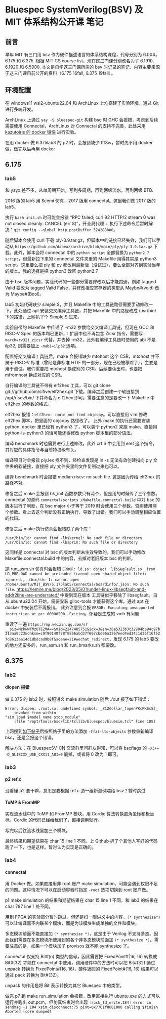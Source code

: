 # Bluespec SystemVerilog(BSV) 及 MIT 体系结构公开课 笔记

## 前言

早年 MIT 有三门用 bsv 作为硬件描述语言的体系结构课程，代号分别为 6.004，6.175 和 6.375. 根据 MIT CS course list，现在这三门课分别改名为了 6.1910、6.1920 和 6.5900. 本文是自学这三门课所需的 bsv 时记录的笔记，内容主要来源于这三门课目前公开的资料（6.175 16fall, 6.375 19fall）。

## 环境配置

在 windows11 wsl2-ubuntu22.04 和 ArchLinux 上均搭建了实验环境，通过 Git 进行多端开发。

ArchLinux 上通过 `yay -S bluespec-git` 构建 bsc 时 GHC 会报错，考虑到后续需要使用 Connectal，ArchLinux 对 Connectal 的支持不完善，此处采用 [kazutoiris 的 docker 镜像](https://github.com/kazutoiris/MIT6.175) 进行实验。

在用 docker 做 6.375lab3 的 p2 时，会报错缺少 fft3w，暂时先不用 docker 做，做完以后再用 docker

## 6.175

### lab5

和 ysyx 差不多，从单周期开始，写到多周期，再到两级流水，再到两级 BTB. 

2016 版的 lab5 用 Scemi 仿真，2017 版用 connectal。这里我们做 2017 版的 lab5。

执行 `bash init.sh` 时可能会报错 “RPC failed; curl 92 HTTP/2 stream 0 was not closed cleanly: CANCEL (err 8)”，开全局代理 + 执行下述命令后暂时解决：`git config --global http.postBuffer 524288000`。

随后脚本会使用 curl 下载 ply-3.9.tar.gz，但脚本中的链接已经失效，我们可以手动从 `https://github.com/dabeaz/archive/blob/main/ply/ply-3.9.tar.gz` 下载。此外，脚本会将 connectal 中的 `python script` 全部替换为 `python2.7 script`，但最新拉下来的 connectal 文件夹里的 Makefile 用得其实是 python3 script。这里要么把 ply 和 py 都改用最新版（没试过），要么全部对齐到实验当年的版本。我的选择是把 python3 改回 python2.7

由于 bsc 版本问题，实验代码的一些部分需要修改以后才能跑通，例如 tagged Valid 要改为 tagged Valid False，并修改相应寄存器的类型从 Maybe#(void) 改为 Maybe#(Bool)。

lab5 初始代码缺少 simple.S，并且 Makefile 中的工具链路径需要手动修改一下。此处通过 apt 安装交叉编译工具链，并把 Makefile 中的路径改成 /usr/bin/ 下的路径，上网扒了个 Simple.S 过来。

实验自带的 Makefile 中传递了 -m32 参数给交叉编译工具链，但现在 GCC 和 RISC-V Spec 的版本均已更新，I 扩展中也不再包含 Zicsr 指令，需要写 `-march=rv32i_zicsr` 代替，并去掉 -m32，此外若编译工具链时使用的 abi 不是 ilp32, 则需要加上 `-mabi=ilp32` 选项。

配置好交叉编译工具链后，make 会报错缺少 mtohost 这个 CSR，mtohost 并不属于 RISC-V 标准（曾经是非标准 HTIF 的一部分，现在已经被移除了），主要是用于测试。我们需要把 mtohost 换成别的 CSR。后续要读出时，也要把 mfromhost 换成对应的 CSR。

自行编译的工具链不带有 elf2hex 工具，可以 git clone git://github.com/sifive/elf2hex.git 下载。编译之后创建一个软链接到 /opt/riscv/bin/ 下并命名为 elf2hex 即可。需要注意的是要改一下 Makefile 中 elf2hex 的参数的格式。

elf2hex 报错：`elf2hex: could not find objcopy`。可以直接用 vim 修改 elf2hex 脚本，把里面的 objcopy 路径改了。
此外 make 的执行还需要安装 python. docker 里已经有 python3 了，可以装个 python2 来跑 make。直接用 python-is-python3 的话可能还得修改 python 脚本里的部分语法。

编译 benchmark 时也需要进行上述修改，此外 crt.S 中会用到 eret 这个指令，其对应的具体指令与当前特权级有关。

编译项目时会报错 ply.lex 找不到，经检查发现是 ln -s 无法有效创建指向 ply 文件夹的软链接，直接把 ply 文件夹里的文件复制过来也可以。

编译 benchmark 时会报错 median.riscv: no such file. 这是因为传给 elf2hex 的路径不对。

修复之后 make 会报错 bk_init 函数参数只有两个，但是用的时候传了三个参数。connectal 的源码 `connectal/scripts
/Makefile.connectal.build` 中对 bsc 的版本进行了判断，在 bsc major 小于等于 2019 时会使用三个参数，否则使用两个参数。看上去这个判断没有正确执行，导致了出错。我们可以手动调整相应位置的代码。

修复之后 make 执行仿真会报错缺了两个库：

```
/usr/bin/ld: cannot find -lbskernel: No such file or directory
/usr/bin/ld: cannot find -lbsprim: No such file or directory
```

这同样是 connectal 对 bsc 的版本判断未生效导致的。我们可以手动修改 Makefile.connectal.build 中的内容，去掉对老旧版本 bsc 的判断。

跑 run_asm.sh 仿真时会报错 `ERROR: ld.so: object 'libSegFault.so' from LD_PRELOAD cannot be preloaded (cannot open shared object file): ignored.`， `/bin/sh: 1: cannot open /home/ubuntu/MIT_BSV/6.175lab5/connectal/boardinfo/.json: No such file`. https://lemire.me/blog/2023/05/01/under-linux-libsegfault-and-addr2line-are-underrated/ 中提到现在版本 工具链似乎移除了 libsegfault，自从 ubuntu22.04 开始，需要安装 glibc-tools 才能获得这个库。通过 apt 在 docker 中安装后不再报错。
此外注意到会报 `ERROR: Executing unsupported instruction at pc: 00000200. Exiting`，怀疑是生成的 vmh 有问题

重读了一遍 `https://mp.weixin.qq.com/s?__biz=MzkwNTMzOTE2MA==&mid=2247485751&idx=3&sn=36a5323b3c32984bb94c97b313aa0c23&chksm=c0f80140f78f8856abd37f667cbd06a3267eed4ed34c1d36f16f527d8613ea14d1dbdcad0b8f&scene=21#wechat_redirect`，发现 6.175 的 lab5 要改的地方还蛮多的，run_asm.sh 和 run_bmarks.sh 都要改。

## 6.375

### lab2

#### dlopen 报错

做 6.375 的 lab2 时，按照讲义 make simulation 随后 ./out 报了如下错误：

```
Error: dlopen: ./out.so: undefined symbol: _Z12dollar_fopenPKcPKSsS2_
    invoked from within
"sim load $model_name $top_module"
    (file "/opt/tools/bsc/lib/tcllib/bluespec/bluesim.tcl" line 188)
```

上网搜到[如下帖子](https://github.com/B-Lang-org/bsc/issues/704)后按照帖子里的方法添加 `-ffat-lto-objects` 参数重新编译 bsc，还是会报这个错误。

解决方法：在 BluespecSV-CN 交流群里问群友得知，可以将 bscflags 的 `-Xc++ -D_GLIBCXX_USE_CXX11_ABI=0` 删掉，或者将 0 改为 1 即可。

### lab3

#### p2 ref.c

没看懂 p2 要干嘛，意思是要根据 ref.c 造一组新测例喂给 bsv？暂时跳过

#### ToMP & FromMP

实现流水线中的 ToMP 和 FromMP 模块，用 Cordic 算法转换直角坐标和极坐标。Cordic 的代码已经给我们了，直接调用就行。

写完以后往流水线里加三个模块。

最终结果和期望结果在 char 15 line 1 不同。上 Github 扒了个其他人写好的代码跑了一下，也是这样。暂时认为实现是正确的。

### lab4

#### connectal

用 Docker 做。如果直接用非 root 账户 make simulation，可能会遇到权限不足的问题。这种情况下可以在启动容器时指定 `-root` 选项切换到 root 账户做。

p1 make simulation 的结果和期望结果在 char 15 line 1 不同，和 lab3 的结果在 char 787 line 1 处不同。

用到 FPGA 的实验部分暂时跳过，但还是扫一眼讲义中的内容。`(* synthesize*)` 可以让编译器不内联某个模块，而是为该模块生成单独的文件和模块。

多态模块前面不能直接加 `(* synthesize *)`，这是由于 Verilog 不支持多态。因此我们需要在多态模块所使用到的各个非多态模块前面加 `(* synthesize *)`。需要注意的是，如果一个模块加了 provisos 就不能 synthesize 了。

connectal 仅支持 Bit#(n) 类型的信号，因此需要把 FixedPoint#(16, 16) 转换成 Bit#(32) 才能在 connectal 中使用。调用硬件中的方法时可以把 Bit#(32) 通过 unpack 转换为 FixedPoint#(16, 16)，硬件返回的 FixedPoint#(16, 16) 结果可以通过 pack 转换为 Bit#(32)。

unpack 的作用是将 Bit 表示转换为其它 Bluespec 中的类型。

做完 p7 跑 make run_simulation 会报错，改用直接执行 ubuntu.exe 的方式可以运行并跑出 out.pcm，但仿真结束时会出现 `[sock_fd_write:184] error in sendmsg -1 104
xsim_disconnect:75 pint=0x7761f8001000 calling $finish
Aborted (core dumped)`

